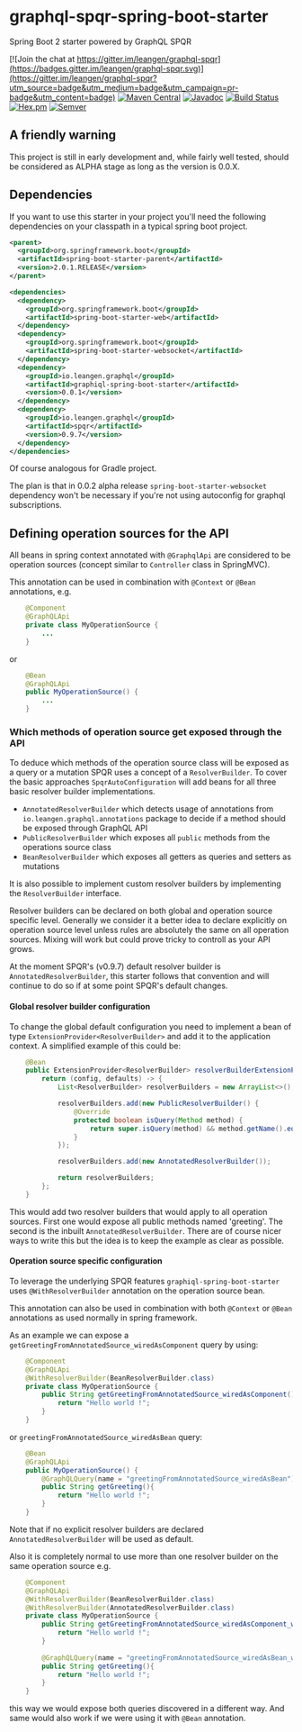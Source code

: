 # graphql-spqr-spring-boot-starter
Spring Boot 2 starter powered by GraphQL SPQR

[![Join the chat at https://gitter.im/leangen/graphql-spqr](https://badges.gitter.im/leangen/graphql-spqr.svg)](https://gitter.im/leangen/graphql-spqr?utm_source=badge&utm_medium=badge&utm_campaign=pr-badge&utm_content=badge)
[![Maven Central](https://maven-badges.herokuapp.com/maven-central/io.leangen.graphql/spqr/badge.svg)](https://maven-badges.herokuapp.com/maven-central/io.leangen.graphql/graphql-spqr-spring-boot-starter)
[![Javadoc](http://javadoc-badge.appspot.com/io.leangen.graphql/spqr.svg?label=javadoc)](http://www.javadoc.io/doc/io.leangen.graphql/graphql-spqr-spring-boot-starter)
[![Build Status](https://travis-ci.org/leangen/graphql-spqr.svg?branch=master)](https://travis-ci.org/leangen/graphql-spqr-spring-boot-starter)
[![Hex.pm](https://img.shields.io/hexpm/l/plug.svg?maxAge=2592000)](https://raw.githubusercontent.com/leangen/graphql-spqr-spring-boot-starter/master/LICENSE)
[![Semver](http://img.shields.io/SemVer/2.0.0.png)](http://semver.org/spec/v2.0.0.html)

## A friendly warning

This project is still in early development and, while fairly well tested, should be considered as ALPHA stage as long as the version is 0.0.X.

## Dependencies

If you want to use this starter in your project you'll need the following dependencies on your classpath in a typical spring boot project.

```xml
<parent>
  <groupId>org.springframework.boot</groupId>
  <artifactId>spring-boot-starter-parent</artifactId>
  <version>2.0.1.RELEASE</version>
</parent>

<dependencies>
  <dependency>
    <groupId>org.springframework.boot</groupId>
    <artifactId>spring-boot-starter-web</artifactId>
  </dependency>
  <dependency>
    <groupId>org.springframework.boot</groupId>
    <artifactId>spring-boot-starter-websocket</artifactId>
  </dependency>
  <dependency>
    <groupId>io.leangen.graphql</groupId>
    <artifactId>graphiql-spring-boot-starter</artifactId>
    <version>0.0.1</version>
  </dependency>
  <dependency>
    <groupId>io.leangen.graphql</groupId>
    <artifactId>spqr</artifactId>
    <version>0.9.7</version>
  </dependency>
</dependencies>
```
Of course analogous for Gradle project.

The plan is that in 0.0.2 alpha release `spring-boot-starter-websocket` dependency won't be necessary if you're not using autoconfig for graphql subscriptions.

## Defining operation sources for the API

All beans in spring context annotated with `@GraphqlApi` are considered to be operation sources (concept similar to `Controller` class in SpringMVC).

This annotation can be used in combination with `@Context` or `@Bean` annotations, e.g.

```java
    @Component
    @GraphQLApi
    private class MyOperationSource {
        ...
    }
```
or 
```java
    @Bean
    @GraphQLApi
    public MyOperationSource() {
        ...
    }
``` 

### Which methods of operation source get exposed through the API
To deduce which methods of the operation source class will be exposed as a query or a mutation SPQR uses a concept of a `ResolverBuilder`. To cover the basic approaches `SpqrAutoConfiguration` will add beans for all three basic resolver builder implementations.
* `AnnotatedResolverBuilder` which detects usage of annotations from `io.leangen.graphql.annotations` package to decide if a method should be exposed through GraphQL API
* `PublicResolverBuilder` which exposes all `public` methods from the operations source class
* `BeanResolverBuilder` which exposes all getters as queries and setters as mutations

It is also possible to implement custom resolver builders by implementing the `ResolverBuilder` interface.

Resolver builders can be declared on both global and operation source specific level. Generally we consider it a better idea to declare explicitly on operation source level unless rules are absolutely the same on all operation sources. Mixing will work but could prove tricky to controll as your API grows.

At the moment SPQR's (v0.9.7) default resolver builder is `AnnotatedResolverBuilder`, this starter follows that convention and will continue to do so if at some point SPQR's default changes.

#### Global resolver builder configuration

To change the global default configuration you need to implement a bean of type `ExtensionProvider<ResolverBuilder>` and add it to the application context.
A simplified example of this could be:
```java
    @Bean
    public ExtensionProvider<ResolverBuilder> resolverBuilderExtensionProvider() {
        return (config, defaults) -> {
            List<ResolverBuilder> resolverBuilders = new ArrayList<>();

            resolverBuilders.add(new PublicResolverBuilder() {
                @Override
                protected boolean isQuery(Method method) {
                    return super.isQuery(method) && method.getName().equals("greeting");
                }
            });

            resolverBuilders.add(new AnnotatedResolverBuilder());

            return resolverBuilders;
        };
    }
```
This would add two resolver builders that would apply to all operation sources.
First one would expose all public methods named 'greeting'. The second is the inbuilt `AnnotatedResolverBuilder`.
There are of course nicer ways to write this but the idea is to keep the example as clear as possible.

#### Operation source specific configuration

To leverage the underlying SPQR features `graphiql-spring-boot-starter` uses `@WithResolverBuilder` annotation on the operation source bean.

This annotation can also be used in combination with both `@Context` or `@Bean` annotations as used normally in spring framework.

As an example we can expose a `getGreetingFromAnnotatedSource_wiredAsComponent` query by using:

```java
    @Component
    @GraphQLApi
    @WithResolverBuilder(BeanResolverBuilder.class)
    private class MyOperationSource {
        public String getGreetingFromAnnotatedSource_wiredAsComponent(){
            return "Hello world !"; 
        }
    }

```

or `greetingFromAnnotatedSource_wiredAsBean` query:
```java
    @Bean
    @GraphQLApi
    public MyOperationSource() {
        @GraphQLQuery(name = "greetingFromAnnotatedSource_wiredAsBean")
        public String getGreeting(){
            return "Hello world !"; 
        }
    }
``` 

Note that if no explicit resolver builders are declared `AnnotatedResolverBuilder` will be used as default.

Also it is completely normal to use more than one resolver builder on the same operation source e.g.
```java
    @Component
    @GraphQLApi
    @WithResolverBuilder(BeanResolverBuilder.class)
    @WithResolverBuilder(AnnotatedResolverBuilder.class)
    private class MyOperationSource {
        public String getGreetingFromAnnotatedSource_wiredAsComponent_withBeanResolverBuilder(){
            return "Hello world !"; 
        }
        
        @GraphQLQuery(name = "greetingFromAnnotatedSource_wiredAsBean_withAnnotatedResolverBuildr")
        public String getGreeting(){
            return "Hello world !"; 
        }
    }
```
this way we would expose both queries discovered in a different way. And same would also work if we were using it with `@Bean` annotation.